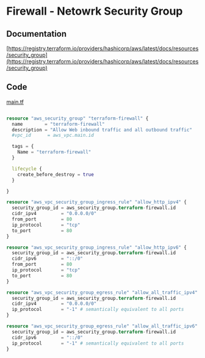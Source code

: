 # Firewall - Netowrk Security Group

## Documentation

[https://registry.terraform.io/providers/hashicorp/aws/latest/docs/resources/security_group](https://registry.terraform.io/providers/hashicorp/aws/latest/docs/resources/security_group)

## Code

[main.tf](./main.tf)

```tf

resource "aws_security_group" "terraform-firewall" {
  name        = "terraform-firewall"
  description = "Allow Web inbound traffic and all outbound traffic"
  #vpc_id      = aws_vpc.main.id

  tags = {
    Name = "terraform-firewall"
  }

  lifecycle {
    create_before_destroy = true
  }

}

resource "aws_vpc_security_group_ingress_rule" "allow_http_ipv4" {
  security_group_id = aws_security_group.terraform-firewall.id
  cidr_ipv4         = "0.0.0.0/0"
  from_port         = 80
  ip_protocol       = "tcp"
  to_port           = 80
}

resource "aws_vpc_security_group_ingress_rule" "allow_http_ipv6" {
  security_group_id = aws_security_group.terraform-firewall.id
  cidr_ipv6         = "::/0"
  from_port         = 80
  ip_protocol       = "tcp"
  to_port           = 80
}

resource "aws_vpc_security_group_egress_rule" "allow_all_traffic_ipv4" {
  security_group_id = aws_security_group.terraform-firewall.id
  cidr_ipv4         = "0.0.0.0/0"
  ip_protocol       = "-1" # semantically equivalent to all ports
}

resource "aws_vpc_security_group_egress_rule" "allow_all_traffic_ipv6" {
  security_group_id = aws_security_group.terraform-firewall.id
  cidr_ipv6         = "::/0"
  ip_protocol       = "-1" # semantically equivalent to all ports
}
```